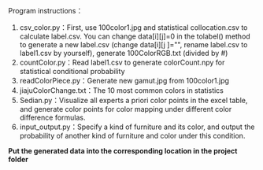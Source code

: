Program instructions：
1. csv_color.py：First, use 100color1.jpg and statistical collocation.csv to calculate label.csv. You can change data[i][j]=0 in the tolabel() method to generate a new label.csv (change data[i][j ]="", rename label.csv to label1.csv by yourself), generate 100ColorRGB.txt (divided by #)
2. countColor.py：Read label1.csv to generate colorCount.npy for statistical conditional probability
3. readColorPiece.py：Generate new gamut.jpg from 100color1.jpg
4. jiajuColorChange.txt：The 10 most common colors in statistics
5. Sedian.py：Visualize all experts a priori color points in the excel table, and generate color points for color mapping under different color difference formulas.
6. input_output.py：Specify a kind of furniture and its color, and output the probability of another kind of furniture and color under this condition.

<b>Put the generated data into the corresponding location in the project folder</b>

